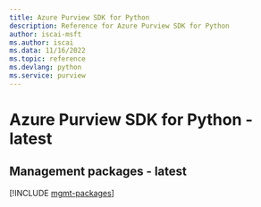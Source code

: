 ```yaml
---
title: Azure Purview SDK for Python
description: Reference for Azure Purview SDK for Python
author: iscai-msft
ms.author: iscai
ms.data: 11/16/2022
ms.topic: reference
ms.devlang: python
ms.service: purview
---
```

# Azure Purview SDK for Python - latest

## Management packages - latest
[!INCLUDE [mgmt-packages](purview-mgmt-index.md)]